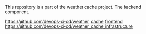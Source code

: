 This repository is a part of the weather cache project. The backend component. 

https://github.com/devops-ci-cd/weather_cache_frontend
https://github.com/devops-ci-cd/weather_cache_infrastructure